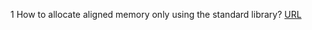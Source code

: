 1 How to allocate aligned memory only using the standard library?
[URL](http://stackoverflow.com/questions/227897/how-to-allocate-aligned-memory-only-using-the-standard-library)
